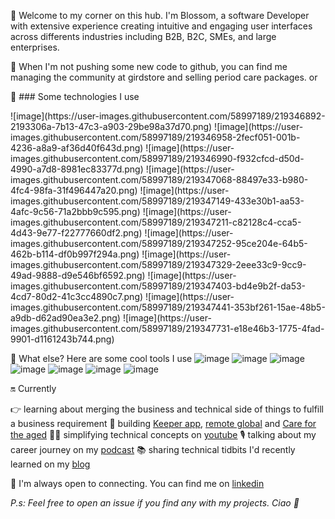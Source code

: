 👋 Welcome to my corner on this hub. I'm Blossom, a software Developer with extensive experience creating intuitive and engaging user interfaces across differents industries including B2B, B2C, SMEs, and large enterprises. 

🏓 When I'm not pushing some new code to github, you can find me managing the community at girdstore and selling period care packages. 
 or 

🛬 ### Some technologies I use

<div style=display:"flex"; flex-wrap:"wrap">
![image](https://user-images.githubusercontent.com/58997189/219346892-2193306a-7b13-47c3-a903-29be98a37d70.png)
![image](https://user-images.githubusercontent.com/58997189/219346958-2fecf051-001b-4236-a8a9-af36d40f643d.png)
![image](https://user-images.githubusercontent.com/58997189/219346990-f932cfcd-d50d-4990-a7d8-8981ec83377d.png)
![image](https://user-images.githubusercontent.com/58997189/219347068-88497e33-b980-4fc4-98fa-31f496447a20.png)
![image](https://user-images.githubusercontent.com/58997189/219347149-433e30b1-aa53-4afc-9c56-71a2bbb9c595.png)
![image](https://user-images.githubusercontent.com/58997189/219347211-c82128c4-cca5-4d43-9e77-f22777660df2.png)
![image](https://user-images.githubusercontent.com/58997189/219347252-95ce204e-64b5-462b-b114-df0b997f294a.png)
![image](https://user-images.githubusercontent.com/58997189/219347329-2eee33c9-9cc9-49ad-9888-d9e546bf6592.png)
![image](https://user-images.githubusercontent.com/58997189/219347403-bd4e9b2f-da53-4cd7-80d2-41c3cc4890c7.png)
![image](https://user-images.githubusercontent.com/58997189/219347441-353bf261-15ae-48b5-a9db-d62ad90ea3e2.png)
![image](https://user-images.githubusercontent.com/58997189/219347731-e18e46b3-1775-4fad-9901-d1161243b744.png)
</div>

🐳 What else? Here are some cool tools I use
![image](https://user-images.githubusercontent.com/58997189/219347794-73c25e1f-64c9-4433-87fd-722d44e4732c.png)
![image](https://user-images.githubusercontent.com/58997189/219347838-0f2e6bf8-d2bb-4d2f-9654-0681f54f7b53.png)
![image](https://user-images.githubusercontent.com/58997189/219347894-a149c42a-0bc2-4497-920d-6716d304ced3.png)
![image](https://user-images.githubusercontent.com/58997189/219347953-9f019044-c0ed-486b-9e9c-b3fb98fd77bf.png)
![image](https://user-images.githubusercontent.com/58997189/219347975-1a389873-a62e-434e-b6a8-af2acea7551d.png)
![image](https://user-images.githubusercontent.com/58997189/219348016-52727c6c-cc7e-40af-99b9-d3e717a69c08.png)
![image](https://user-images.githubusercontent.com/58997189/219348063-87a01e7e-0b11-4139-8a57-95de695482f1.png)

🔛 Currently

👉 learning about merging the business and technical side of things to fulfill a business requirement
🏨 building [Keeper app](), [remote global]() and [Care for the aged]()
👩‍💻 simplifying technical concepts on [youtube](https://www.youtube.com/channel/UCWqoKQfyZTTLUd4t8yBT57g)
🎙️ talking about my career journey on my [podcast](https://anchor.fm/trant)
📚 sharing technical tidbits I'd recently learned on my [blog](https://blossom.hashnode.dev/)

👐 I'm always open to connecting. You can find me on [linkedin]()

_P.s: Feel free to open an issue if you find any with my projects. Ciao 🍵_

